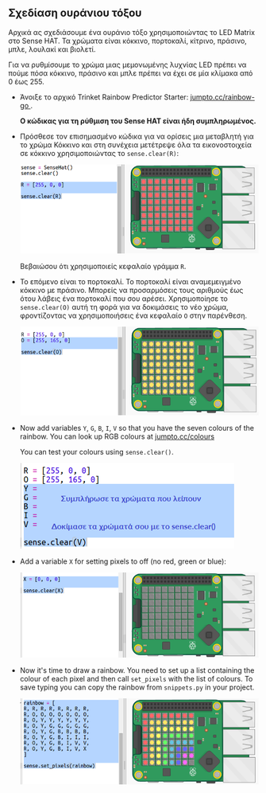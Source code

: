 ## Σχεδίαση ουράνιου τόξου

Αρχικά ας σχεδιάσουμε ένα ουράνιο τόξο χρησιμοποιώντας το LED Matrix στο Sense HAT. Τα χρώματα είναι κόκκινο, πορτοκαλί, κίτρινο, πράσινο, μπλε, λουλακί και βιολετί.

Για να ρυθμίσουμε το χρώμα μιας μεμονωμένης λυχνίας LED πρέπει να πούμε πόσα κόκκινο, πράσινο και μπλε πρέπει να έχει σε μία κλίμακα από 0 έως 255.

+ Άνοιξε το αρχικό Trinket Rainbow Predictor Starter: <a href="http://jumpto.cc/rainbow-go" target="_blank"> jumpto.cc/rainbow-go </a>.
    
    **Ο κώδικας για τη ρύθμιση του Sense HAT είναι ήδη συμπληρωμένος.**

+ Πρόσθεσε τον επισημασμένο κώδικα για να ορίσεις μια μεταβλητή για το χρώμα Κόκκινο και στη συνέχεια μετέτρεψε όλα τα εικονοστοιχεία σε κόκκινο χρησιμοποιώντας το `sense.clear(R)`:
    
    ![στιγμιότυπο οθόνης](images/rainbow-red.png)
    
    Βεβαιώσου ότι χρησιμοποιείς κεφαλαίο γράμμα `R`.

+ Το επόμενο είναι το πορτοκαλί. Το πορτοκαλί είναι αναμεμειγμένο κόκκινο με πράσινο. Μπορείς να προσαρμόσεις τους αριθμούς έως ότου λάβεις ένα πορτοκαλί που σου αρέσει. Χρησιμοποίησε το `sense.clear(O)` αυτή τη φορά για να δοκιμάσεις το νέο χρώμα, φροντίζοντας να χρησιμοποιήσεις ένα κεφαλαίο `O` στην παρένθεση.
    
    ![screenshot](images/rainbow-orange.png)

+ Now add variables `Y`, `G`, `B`, `I`, `V` so that you have the seven colours of the rainbow. You can look up RGB colours at <a href="http://jumpto.cc/colours" target="_blank">jumpto.cc/colours</a>
    
    You can test your colours using `sense.clear()`.
    
    ![screenshot](images/rainbow-colours.png)

+ Add a variable `X` for setting pixels to off (no red, green or blue):
    
    ![screenshot](images/rainbow-off.png)

+ Now it's time to draw a rainbow. You need to set up a list containing the colour of each pixel and then call `set_pixels` with the list of colours. To save typing you can copy the rainbow from `snippets.py` in your project.
    
    ![screenshot](images/rainbow-rainbow.png)